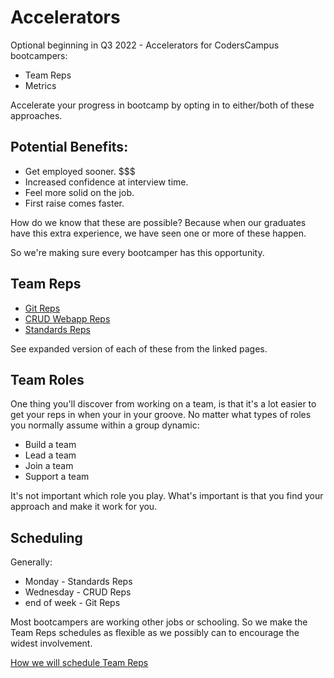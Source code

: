 # Accelerators

Optional beginning in Q3 2022 - Accelerators for CodersCampus bootcampers:

- Team Reps
- Metrics

Accelerate your progress in bootcamp by opting in to either/both of these approaches.

## Potential Benefits:

- Get employed sooner. $$$
- Increased confidence at interview time.
- Feel more solid on the job.
- First raise comes faster.

How do we know that these are possible? Because when our graduates have this extra experience, we have seen one or more of these happen.

So we're making sure every bootcamper has this opportunity.

## Team Reps

- [Git Reps](GIT_REPS)
- [CRUD Webapp Reps](CRUD_REPS)
- [Standards Reps](STANDARDS_REPS)

See expanded version of each of these from the linked pages.

## Team Roles

One thing you'll discover from working on a team, is that it's a lot easier to get your reps in when your in your groove. No matter what types of roles you normally assume within a group dynamic:

- Build a team
- Lead a team
- Join a team
- Support a team

It's not important which role you play. What's important is that you find your approach and make it work for you.

## Scheduling

Generally:

- Monday - Standards Reps
- Wednesday - CRUD Reps
- end of week - Git Reps

Most bootcampers are working other jobs or schooling. So we make the Team Reps schedules as flexible as we possibly can to encourage the widest involvement.

[How we will schedule Team Reps](SCHEDULE_TEAM_REPS)
